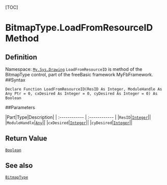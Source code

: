 [TOC]
# BitmapType.LoadFromResourceID Method

## Definition
Namespace: [`My.Sys.Drawing`](My.Sys.Drawing.md)
`LoadFromResourceID` is method of the BitmapType control, part of the freeBasic framework MyFbFramework.
##Syntax
```freeBasic
Declare Function LoadFromResourceID(ResID As Integer, ModuleHandle As Any Ptr = 0, cxDesired As Integer = 0, cyDesired As Integer = 0) As Boolean
```

##Parameters

|Part|Type|Description|
| :------------ | :------------ |
|`ResID`|[`Integer`]("https://www.freebasic.net/wiki/KeyPgInteger")||
|`ModuleHandle`|[`Any`]("https://www.freebasic.net/wiki/KeyPgAny")||
|`cxDesired`|[`Integer`]("https://www.freebasic.net/wiki/KeyPgInteger")||
|`cyDesired`|[`Integer`]("https://www.freebasic.net/wiki/KeyPgInteger")||

## Return Value
[`Boolean`]("https://www.freebasic.net/wiki/KeyPgBoolean")
## See also
[`BitmapType`](BitmapType.md)
